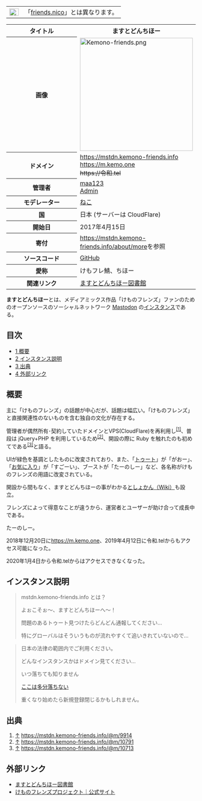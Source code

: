 <div>

<div>

|                                                                                                                                                                                                                                                                                                                                                        |                                                                  |
|--------------------------------------------------------------------------------------------------------------------------------------------------------------------------------------------------------------------------------------------------------------------------------------------------------------------------------------------------------|------------------------------------------------------------------|
| [<img src="/images/thumb/f/fb/Confusion_grey.svg/25px-Confusion_grey.svg.png" srcset="/images/thumb/f/fb/Confusion_grey.svg/38px-Confusion_grey.svg.png 1.5x, /images/thumb/f/fb/Confusion_grey.svg/50px-Confusion_grey.svg.png 2x" width="25" height="19" alt="曖昧さ回避" />](/%E3%83%95%E3%82%A1%E3%82%A4%E3%83%AB:Confusion_grey.svg "曖昧さ回避") | 「[friends.nico](/Friends.nico "Friends.nico")」とは異なります。 |

</div>

<table>
<colgroup>
<col style="width: 50%" />
<col style="width: 50%" />
</colgroup>
<tbody>
<tr class="header">
<th>タイトル</th>
<th>ますとどんちほー</th>
</tr>

<tr class="odd">
<th>画像</th>
<td><a href="/%E3%83%95%E3%82%A1%E3%82%A4%E3%83%AB:Kemono-friends.png"><img src="/images/thumb/a/aa/Kemono-friends.png/300px-Kemono-friends.png" srcset="/images/thumb/a/aa/Kemono-friends.png/450px-Kemono-friends.png 1.5x, /images/thumb/a/aa/Kemono-friends.png/600px-Kemono-friends.png 2x" width="300" height="300" alt="Kemono-friends.png" /></a></td>
</tr>
<tr class="even">
<th scope="row">ドメイン</th>
<td><a href="https://mstdn.kemono-friends.info" rel="nofollow">https://mstdn.kemono-friends.info</a><br />
<a href="https://m.kemo.one" rel="nofollow">https://m.kemo.one</a><br />
<del>https://令和.tel</del></td>
</tr>
<tr class="odd">
<th scope="row">管理者</th>
<td><a href="https://mstdn.kemono-friends.info/@m" rel="nofollow">maa123</a><br />
<a href="https://mstdn.kemono-friends.info/@admin" rel="nofollow">Admin</a></td>
</tr>
<tr class="even">
<th scope="row">モデレーター</th>
<td><a href="https://mstdn.kemono-friends.info/@ck" rel="nofollow">ねこ</a></td>
</tr>
<tr class="odd">
<th scope="row">国</th>
<td>日本 (サーバーは CloudFlare)</td>
</tr>
<tr class="even">
<th scope="row">開始日</th>
<td>2017年4月15日</td>
</tr>
<tr class="odd">
<th scope="row">寄付</th>
<td><a href="https://mstdn.kemono-friends.info/about/more" rel="nofollow">https://mstdn.kemono-friends.info/about/more</a>を参照</td>
</tr>
<tr class="even">
<th scope="row">ソースコード</th>
<td><a href="https://github.com/maa123/mastodon" rel="nofollow">GitHub</a></td>
</tr>
<tr class="odd">
<th scope="row">愛称</th>
<td>けもフレ鯖、ちほー</td>
</tr>
<tr class="even">
<th scope="row">関連リンク</th>
<td><a href="https://library.kemono-friends.info/" rel="nofollow">ますとどんちほー図書館</a></td>
</tr>
</tbody>
</table>

**ますとどんちほー**とは、メディアミックス作品「けものフレンズ」ファンのためのオープンソースのソーシャルネットワーク [Mastodon](/Mastodon "Mastodon") の[インスタンス](/%E3%82%A4%E3%83%B3%E3%82%B9%E3%82%BF%E3%83%B3%E3%82%B9 "インスタンス")である。

<div>

<div lang="ja" dir="ltr">

## 目次

</div>

-   [1 概要](#.E6.A6.82.E8.A6.81)
-   [2 インスタンス説明](#.E3.82.A4.E3.83.B3.E3.82.B9.E3.82.BF.E3.83.B3.E3.82.B9.E8.AA.AC.E6.98.8E)
-   [3 出典](#.E5.87.BA.E5.85.B8)
-   [4 外部リンク](#.E5.A4.96.E9.83.A8.E3.83.AA.E3.83.B3.E3.82.AF)

</div>

## 概要

主に「けものフレンズ」の話題が中心だが、話題は幅広い。「けものフレンズ」と直接関連性のないものを含む独自の文化が存在する。

管理者が偶然所有･契約していたドメインとVPS(CloudFlare)を再利用し<sup>[\[1\]](#cite_note-1)</sup>、普段は jQuery+PHP を利用しているため<sup>[\[2\]](#cite_note-2)</sup>、開設の際に Ruby を触れたのも初めてである<sup>[\[3\]](#cite_note-3)</sup>と語る。

UIが緑色を基調としたものに改変されており、また、「[トゥート](/%E3%83%88%E3%82%A5%E3%83%BC%E3%83%88 "トゥート")」が「がおー」、「[お気に入り](/%E3%81%8A%E6%B0%97%E3%81%AB%E5%85%A5%E3%82%8A "お気に入り")」が「すごーい」、ブーストが「たーのしー」など、各名称がけものフレンズの用語に改変されている。

開設から間もなく、ますとどんちほーの事がわかる<a href="http://library.kemono-friends.info/%E3%83%A1%E3%82%A4%E3%83%B3%E3%83%9A%E3%83%BC%E3%82%B8" rel="nofollow">としょかん（Wiki）</a>も設立。

フレンズによって得意なことが違うから、運営者とユーザーが助け合って成長中である。

たーのしー。

2018年12月20日に<a href="https://m.kemo.one" rel="nofollow">https://m.kemo.one</a>、2019年4月12日に令和.telからもアクセス可能になった。

2020年1月4日から令和.telからはアクセスできなくなった。

## インスタンス説明

> mstdn.kemono-friends.info とは？
>
> よぉこそぉ～、ますとどんちほーへ～！
>
> 問題のあるトゥート見つけたらどんどん通報してください…
>
> 特にグローバルはそういうものが流れやすくて追いきれていないので…

> 日本の法律の範囲内でご利用ください。
>
> どんなインスタンスかはドメイン見てください...
>
> いつ落ちても知りません
>
> <a href="https://kemono-friends.info/chat/" rel="nofollow">ここは多分落ちない</a>
>
> 重くなり始めたら新規登録閉じるかもしれません。

## 出典

<div>

1.  [↑](#cite_ref-1) <a href="https://mstdn.kemono-friends.info/@m/9914" rel="nofollow">https://mstdn.kemono-friends.info/@m/9914</a>
2.  [↑](#cite_ref-2) <a href="https://mstdn.kemono-friends.info/@m/10791" rel="nofollow">https://mstdn.kemono-friends.info/@m/10791</a>
3.  [↑](#cite_ref-3) <a href="https://mstdn.kemono-friends.info/@m/10713" rel="nofollow">https://mstdn.kemono-friends.info/@m/10713</a>

</div>

## 外部リンク

-   <a href="http://library.kemono-friends.info/%E3%83%A1%E3%82%A4%E3%83%B3%E3%83%9A%E3%83%BC%E3%82%B8" rel="nofollow">ますとどんちほー図書館</a>
-   <a href="http://kemono-friends.jp/" rel="nofollow">けものフレンズプロジェクト｜公式サイト</a>

</div>
